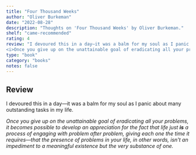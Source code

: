 ```yaml
---
title: "Four Thousand Weeks"
author: "Oliver Burkeman"
date: "2022-08-28"
description: "Thoughts on 'Four Thousand Weeks' by Oliver Burkeman."
shelf: "came-recommended"
rating: 4
review: "I devoured this in a day—it was a balm for my soul as I panic about many outstanding tasks in my life.<br/><br/>
<i>Once you give up on the unattainable goal of eradicating all your problems, it becomes possible to develop an appreciation for the fact that life just <b>is</b> a process of engaging with problem after problem, giving each one the time it requires—that the presence of problems in your life, in other words, isn't an impediment to a meaningful existence but the very substance of one.</i>"
type: "book"
category: "books"
notes: false
---
```


## Review

I devoured this in a day—it was a balm for my soul as I panic about many outstanding tasks in my life.

_Once you give up on the unattainable goal of eradicating all your problems, it becomes possible to develop an appreciation for the fact that life just **is** a process of engaging with problem after problem, giving each one the time it requires—that the presence of problems in your life, in other words, isn't an impediment to a meaningful existence but the very substance of one._
